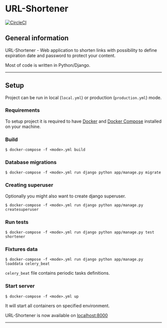 # URL-Shortener

[![CircleCI](https://circleci.com/gh/karolina-kozicka/URL-Shortener/tree/master.svg?style=shield&circle-token=6ade352773cfb70bb89fefc6933a328fdc7aec4b)](https://circleci.com/gh/karolina-kozicka/URL-Shortener/tree/master)
<!-- 
### Table of contents
* [General info](#general-info)
* [Setup](#setup) -->

## General information

URL-Shortener - Web application to shorten links with possibility to define expiration date and password to protect your content.

Most of code is written in Python/Django.


***
## Setup

Project can be run in local (`local.yml`) or production (`production.yml`) mode.

### Requirements
To setup project it is required to have [Docker](https://docs.docker.com) and [Docker Compose](https://docs.docker.com/compose/) installed on your machine.

### Build

    $ docker-compose -f <mode>.yml build

### Database migrations

    $ docker-compose -f <mode>.yml run django python app/manage.py migrate

### Creating superuser
Optionally you might also want to create django superuser.

    $ docker-compose -f <mode>.yml run django python app/manage.py createsuperuser

### Run tests
    $ docker-compose -f <mode>.yml run django python app/manage.py test shortener

### Fixtures data

    $ docker-compose -f <mode>.yml run django python app/manage.py loaddata celery_beat

`celery_beat` file contains periodic tasks definitions.

### Start server

    $ docker-compose -f <mode>.yml up

It will start all containers on specified environment.

URL-Shortener is now available on [localhost:8000](http://localhost:8000)

***